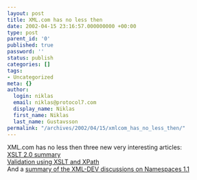 ```yaml
---
layout: post
title: XML.com has no less then
date: 2002-04-15 23:16:57.000000000 +00:00
type: post
parent_id: '0'
published: true
password: ''
status: publish
categories: []
tags:
- Uncategorized
meta: {}
author:
  login: niklas
  email: niklas@protocol7.com
  display_name: Niklas
  first_name: Niklas
  last_name: Gustavsson
permalink: "/archives/2002/04/15/xmlcom_has_no_less_then/"
---
```

XML.com has no less then three new very interesting articles:  
[XSLT 2.0 summary](http://www.xml.com/pub/a/2002/04/10/xslt2.html)  
[Validation using XSLT and XPath](http://xml.com/pub/a/2002/04/10/beyondwxs.html)  
And a [summary of the XML-DEV discussions on Namespaces 1.1](http://xml.com/pub/a/2002/04/10/namespaces-1.1.html)

